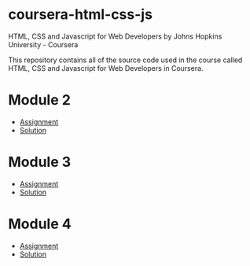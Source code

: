 # coursera-html-css-js

HTML, CSS and Javascript for Web Developers by Johns Hopkins University - Coursera

This repository contains all of the source code used in the course called HTML, CSS and Javascript for Web Developers in Coursera.

# Module 2

* [Assignment](https://github.com/prachinavale/coursera-html-css-js/tree/master/module2-solution)
* [Solution](https://prachinavale.github.io/coursera-html-css-js/Module2-solution/index.html)


# Module 3

* [Assignment](https://github.com/prachinavale/coursera-html-css-js/tree/master/Module3-solution)
* [Solution](https://prachinavale.github.io/coursera-html-css-js/Module3-solution/index.html)


# Module 4

* [Assignment](https://github.com/prachinavale/coursera-html-css-js/tree/master/Module4-solution)
* [Solution](https://prachinavale.github.io/coursera-html-css-js/Module4-solution/index.html)
